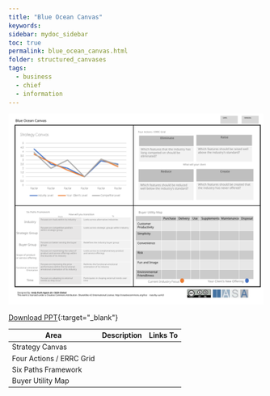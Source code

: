 ```yaml
---
title: "Blue Ocean Canvas"
keywords: 
sidebar: mydoc_sidebar
toc: true
permalink: blue_ocean_canvas.html
folder: structured_canvases
tags: 
  - business
  - chief
  - information
---
```


![image001](media/blue_ocean_canvas001.svg)

[Download PPT](media/ppt/blue_ocean_canvas.ppt){:target="_blank"}

| Area | Description | Links To |
| --- | --- | --- |
| Strategy Canvas |   |   |
| Four Actions / ERRC Grid |   |   |
| Six Paths Framework |   |   |
| Buyer Utility Map |   |   |
